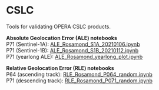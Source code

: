 # CSLC
Tools for validating OPERA CSLC products.

<B>Absolute Geolocation Error (ALE) notebooks</B><br>
P71 (Sentinel-1A): <a href="https://github.com/OPERA-Cal-Val/calval-CSLC/blob/main/ALE_Rosamond_S1A_20210106.ipynb">ALE_Rosamond_S1A_20210106.ipynb</a><br> 
P71 (Sentinel-1B): <a href="https://github.com/OPERA-Cal-Val/calval-CSLC/blob/main/ALE_Rosamond_S1B_20210112.ipynb">ALE_Rosamond_S1B_20210112.ipynb</a><br>
P71 (yearlong ALE): <a href="https://github.com/OPERA-Cal-Val/calval-CSLC/blob/main/ALE_Rosamond_yearlong_plot.ipynb">ALE_Rosamond_yearlong_plot.ipynb</a><br>

<B>Relative Geolocation Error (RLE) notebooks</B><br>
P64 (ascending track): <a href="https://github.com/OPERA-Cal-Val/calval-CSLC/blob/main/RLE_Rosamond_P064_random.ipynb">RLE_Rosamond_P064_random.ipynb</a><br>
P71 (descending track): <a href="https://github.com/OPERA-Cal-Val/calval-CSLC/blob/main/RLE_Rosamond_P071_random.ipynb">RLE_Rosamond_P071_random.ipynb</a><br>

